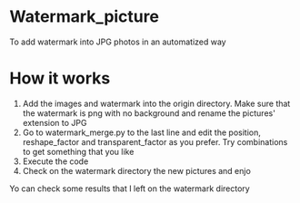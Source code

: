 # Watermark_picture
To add watermark into JPG photos in an automatized way
# How it works
1. Add the images and watermark into the origin directory. Make sure that the watermark is png with no background and rename the pictures' extension to JPG
2. Go to watermark_merge.py to the last line and edit the position, reshape_factor and transparent_factor as you prefer. Try combinations to get something that you like
3. Execute the code
4. Check on the watermark directory the new pictures and enjo

Yo can check some results that I left on the watermark directory
